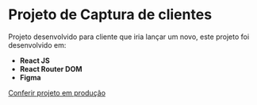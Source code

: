# Projeto de Captura de clientes

<p> 
Projeto desenvolvido para cliente que iria lançar um novo, este projeto foi desenvolvido em:
</p>

-  <strong> React JS </strong> 
-  <strong> React Router DOM </strong> 
-  <strong> Figma </strong> 

<a href="https://clashcard.netlify.app"> Conferir projeto em produção </a> 
